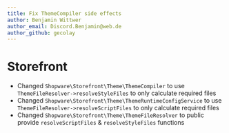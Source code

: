 ```yaml
---
title: Fix ThemeCompiler side effects
author: Benjamin Wittwer
author_email: Discord.Benjamin@web.de
author_github: gecolay
---
```

# Storefront
* Changed `Shopware\Storefront\Theme\ThemeCompiler` to use `ThemeFileResolver->resolveStyleFiles` to only calculate required files
* Changed `Shopware\Storefront\Theme\ThemeRuntimeConfigService` to use `ThemeFileResolver->resolveScriptFiles` to only calculate required files
* Changed `Shopware\Storefront\Theme\ThemeFileResolver` to public provide `resolveScriptFiles` & `resolveStyleFiles` functions
